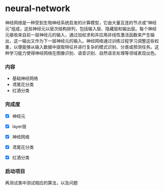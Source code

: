 # neural-network
神经网络是一种受到生物神经系统启发的计算模型，它由大量互连的节点或“神经元”组成，这些神经元以层次结构排列，包括输入层、隐藏层和输出层。每个神经元接收来自前一层神经元的输入，通过加权求和并应用非线性激活函数来产生输出，这一输出又作为下一层神经元的输入。神经网络通过训练过程学习调整这些权重，以便能够从输入数据中提取特征并进行复杂的模式识别、分类或预测任务。这种学习能力使得神经网络在图像识别、语音识别、自然语言处理等领域表现出色。

### 内容
- 基础神经网络
- 鸢尾花分类
- 红酒分类



### 完成度
- [x] 神经元
- [x] layer层
- [x] 神经网络
- [x] 鸢尾花分类
- [x] 红酒分类




### 启动项目

再测试类中测试相应的算法，以及问题
